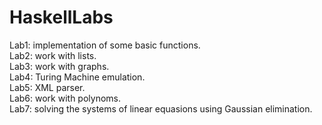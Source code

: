 # HaskellLabs
Lab1: implementation of some basic functions. <br />
Lab2: work with lists. <br />
Lab3: work with graphs. <br />
Lab4: Turing Machine emulation. <br />
Lab5: XML parser. <br />
Lab6: work with polynoms. <br />
Lab7: solving the systems of linear equasions using Gaussian elimination. <br />
